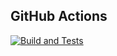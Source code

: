 ## GitHub Actions

[![Build and Tests](https://github.com/JeanNesi/phpcs/actions/workflows/node.js.yml/badge.svg?branch=main)](https://github.com/JeanNesi/phpcs/actions/workflows/node.js.yml)

